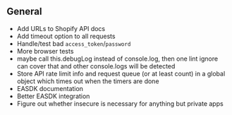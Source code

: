 ## General
* Add URLs to Shopify API docs
* Add timeout option to all requests
* Handle/test bad `access_token`/`password`
* More browser tests
* maybe call this.debugLog instead of console.log, then one lint ignore can cover that and other console.logs will be detected
* Store API rate limit info and request queue (or at least count) in a global object which times out when the timers are done
* EASDK documentation
* Better EASDK integration
* Figure out whether insecure is necessary for anything but private apps

